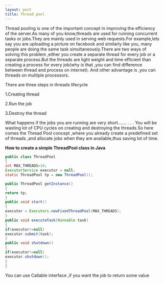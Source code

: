```yaml
---
layout: post
title: Thread pool
---
```

Thread pooling is one of the important concept in improving the efficiency of the server.As many of you know,threads are used for running  concurrent tasks or jobs.They are mainly used in serving web requests.For example,lets say you are uploading a picture on facebook and similarly like you, many people are doing the same task simultaneously.There are two ways of solving this problem ,either you create a separate thread for every job or a separate process.But the threads are light weight and time efficient than creating a process for every job(why is that ,you can find difference between thread and process on internet).
And other advantage is ,you can threads on multiple processors.

There are three steps in threads lifecycle

1.Creating thread

2.Run the job

3.Destroy the thread

What happens if the jobs you are running are very short.......
.
.
.
You will be wasting lot of CPU cycles on creating and destroying the threads.So here comes the Thread Pool concept ,where you already create a predefined set of threads ,and allocate jobs when they are available,thus saving lot of time.

**How to create a simple ThreadPool class in Java**

```  java
public class ThreadPool
{
int MAX_THREADS=10;
ExecutorService executor = null;
static ThreadPool tp = new ThreadPool();

public ThreadPool getInstance()
{
return tp;
}
public void start()
{
executor = Executors.newFixedThreadPool(MAX_THREADS);
}
public void executeTask(Runnable task)
{
if(executor!=null)
executor.submit(task);
}
public void shutdown()
{
if(executor!=null)
executor.shutdown();
}
}
```

You can use Callable interface ,if you want the job to return some value 
